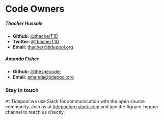 # Code Owners


##### Thacher Hussain

- **Github:** [@thacherT1D](https://github.com/thacherT1D)
- **Twitter:** [@thacherT1D](https://twitter.com/thacherT1D)
- **Email:** [thacher@tidepool.org](mailto:thacher@tidepool.org)


##### Amanda Fisher
- **Github:** [@theshecoder](https://github.com/theshecoder)
- **Email:** [amanda@tidepool.org](mailto:amanda@tidepool.org)


### Stay in touch
At Tidepool we use Slack for communication with the open source community. Join us at [tidepoolorg.slack.com](http://public-chat.tidepool.org/) and join the #grace-hopper channel to reach us directly.
